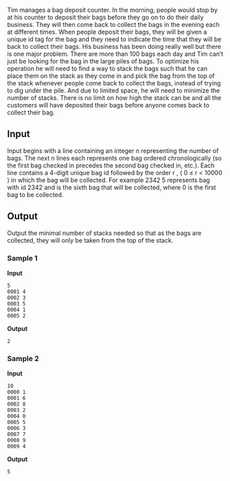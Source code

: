 Tim manages a bag deposit counter. In the morning, people
would stop by at his counter to deposit their bags before they
go on to do their daily business. They will then come back to
collect the bags in the evening each at different times. When
people deposit their bags, they will be given a unique id tag
for the bag and they need to indicate the time that they will
be back to collect their bags. His business has been doing
really well but there is one major problem. There are more than 100 bags each day and
Tim can’t just be looking for the bag in the large piles of
bags. To optimize his operation he will need to find a way to
stack the bags such that he can place them on the stack as they
come in and pick the bag from the top of the stack whenever
people come back to collect the bags, instead of trying to dig
under the pile. And due to limited space, he will need to
minimize the number of stacks. There is no limit on how high
the stack can be and all the customers will have deposited
their bags before anyone comes back to collect their bag.

## Input
Input begins with a line containing an integer n representing the number of bags.
The next n lines each
represents one bag ordered chronologically (so the first bag
checked in precedes the second bag checked in, etc.). Each line
contains a 4-digit unique bag id followed by the order r , ( 0 ≤ r < 10000 ) in which the
bag will be collected. For example 2342 5 represents bag with id 2342 and is the sixth
bag that will be collected, where 0 is the first bag to be
collected.

## Output
Output the minimal number of stacks needed so that as the
bags are collected, they will only be taken from the top of the
stack.

### Sample 1
**Input**
```text
5
0001 4
0002 3
0003 5
0004 1
0005 2
```
**Output**
```text
2
```

### Sample 2
**Input**
```text
10
0000 1
0001 6
0002 8
0003 2
0004 0
0005 5
0006 3
0007 7
0008 9
0009 4
```
**Output**
```text
5
```
